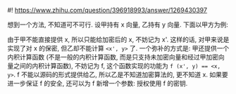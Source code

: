#! https://www.zhihu.com/question/396918993/answer/1269430397

[comment]: <> (Answer URL: https://www.zhihu.com/question/396918993/answer/1269430397)
[comment]: <> (Question Title: 如何设计加密机制来保证向量内积的隐私？)
[comment]: <> (Author Name: 采石工)
[comment]: <> (Create Time: 2020-06-07 15:55:11)

想到一个方法, 不知道可不可行. 设甲持有 x 向量, 乙持有 y 向量. 下面以甲方为例:

由于甲不能直接提供 x, 所以只能给加密后的 x, 不妨记为 x'. 这样的话, 对甲来说是实现了对 x 的保密, 但乙却不能计算 `<x', y>` 了. 一个弥补的方式是: 甲还提供一个内积计算函数 (不是一般的内积计算函数, 而是只支持未加密向量和经过甲加密向量之间的内积计算函数), 不妨记为 f, 这个函数实现的功能为 `f (x', y) == <x, y>`. f 不能以源码的形式提供给乙, 所以乙是不知道加密算法的, 更不知道 x. 如果要进一步保证 f 的安全, 还可以为 f 新增一个参数: 授权使用 f 的密钥.

